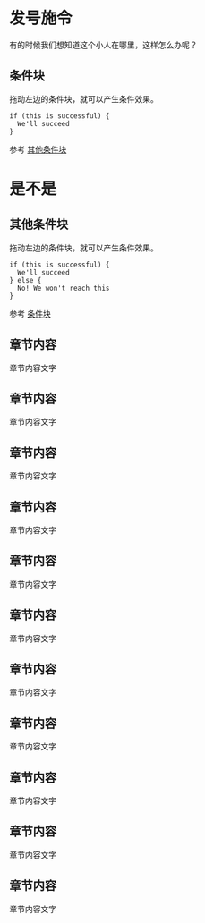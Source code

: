 发号施令
======

有的时候我们想知道这个小人在哪里，这样怎么办呢？

条件块
------
拖动左边的条件块，就可以产生条件效果。

    if (this is successful) {
      We'll succeed
    }

参考 [其他条件块](#section-1)

是不是
======

其他条件块
------
拖动左边的条件块，就可以产生条件效果。

    if (this is successful) {
      We'll succeed
    } else {
      No! We won't reach this
    }

参考 [条件块](#section)

章节内容
------
章节内容文字

章节内容
------
章节内容文字

章节内容
------
章节内容文字

章节内容
------
章节内容文字

章节内容
------
章节内容文字

章节内容
------
章节内容文字

章节内容
------
章节内容文字

章节内容
------
章节内容文字

章节内容
------
章节内容文字

章节内容
------
章节内容文字

章节内容
------
章节内容文字
